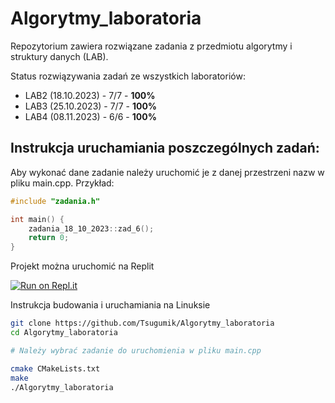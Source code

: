 # Algorytmy_laboratoria
Repozytorium zawiera rozwiązane zadania z przedmiotu algorytmy i struktury danych (LAB).

Status rozwiązywania zadań ze wszystkich laboratoriów:
- LAB2 (18.10.2023) - 7/7 - **100%**
- LAB3 (25.10.2023) - 7/7 - **100%**
- LAB4 (08.11.2023) - 6/6 - **100%**

## Instrukcja uruchamiania poszczególnych zadań:
Aby wykonać dane zadanie należy uruchomić je z danej przestrzeni nazw w pliku main.cpp.
Przykład:
```c++
#include "zadania.h"

int main() {
    zadania_18_10_2023::zad_6();
    return 0;
}
```

Projekt można uruchomić na Replit

[![Run on Repl.it](https://replit.com/badge/github/Tsugumik/Algorytmy_laboratoria)](https://replit.com/new/github/Tsugumik/Algorytmy_laboratoria)

Instrukcja budowania i uruchamiania na Linuksie
```sh
git clone https://github.com/Tsugumik/Algorytmy_laboratoria
cd Algorytmy_laboratoria

# Należy wybrać zadanie do uruchomienia w pliku main.cpp

cmake CMakeLists.txt
make
./Algorytmy_laboratoria
```